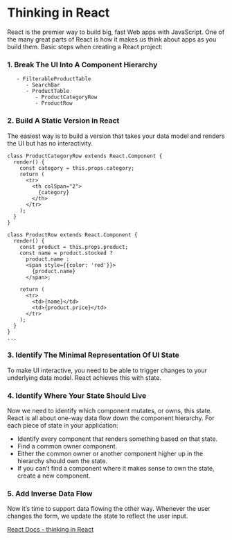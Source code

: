 # Thinking in React

React is the premier way to build big, fast Web apps with JavaScript.
One of the many great parts of React is how it makes us think about apps as you build them.
Basic steps when creating a React project:

### 1. Break The UI Into A Component Hierarchy
```
   - FilterableProductTable
      - SearchBar
      - ProductTable
         - ProductCategoryRow
         - ProductRow
```
### 2. Build A Static Version in React

The easiest way is to build a version that takes your data model and renders the UI but has no interactivity.

```
class ProductCategoryRow extends React.Component {
  render() {
    const category = this.props.category;
    return (
      <tr>
        <th colSpan="2">
          {category}
        </th>
      </tr>
    );
  }
}

class ProductRow extends React.Component {
  render() {
    const product = this.props.product;
    const name = product.stocked ?
      product.name :
      <span style={{color: 'red'}}>
        {product.name}
      </span>;

    return (
      <tr>
        <td>{name}</td>
        <td>{product.price}</td>
      </tr>
    );
  }
}
...
```

### 3. Identify The Minimal Representation Of UI State

To make UI interactive, you need to be able to trigger changes to your underlying data model. React achieves this with state.

### 4. Identify Where Your State Should Live

Now we need to identify which component mutates, or owns, this state.
React is all about one-way data flow down the component hierarchy.
For each piece of state in your application:
- Identify every component that renders something based on that state.
- Find a common owner component.
- Either the common owner or another component higher up in the hierarchy should own the state.
- If you can’t find a component where it makes sense to own the state, create a new component.

### 5. Add Inverse Data Flow

Now it’s time to support data flowing the other way.
Whenever the user changes the form, we update the state to reflect the user input.

[React Docs - thinking in React](https://reactjs.org/docs/thinking-in-react.html)

